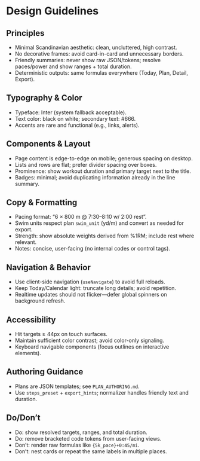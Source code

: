 # Design Guidelines

## Principles
- Minimal Scandinavian aesthetic: clean, uncluttered, high contrast.
- No decorative frames: avoid card-in-card and unnecessary borders.
- Friendly summaries: never show raw JSON/tokens; resolve paces/power and show ranges + total duration.
- Deterministic outputs: same formulas everywhere (Today, Plan, Detail, Export).

## Typography & Color
- Typeface: Inter (system fallback acceptable).
- Text color: black on white; secondary text: #666.
- Accents are rare and functional (e.g., links, alerts).

## Components & Layout
- Page content is edge-to-edge on mobile; generous spacing on desktop.
- Lists and rows are flat; prefer divider spacing over boxes.
- Prominence: show workout duration and primary target next to the title.
- Badges: minimal; avoid duplicating information already in the line summary.

## Copy & Formatting
- Pacing format: “6 × 800 m @ 7:30–8:10 w/ 2:00 rest”.
- Swim units respect plan `swim_unit` (yd/m) and convert as needed for export.
- Strength: show absolute weights derived from %1RM; include rest where relevant.
- Notes: concise, user-facing (no internal codes or control tags).

## Navigation & Behavior
- Use client-side navigation (`useNavigate`) to avoid full reloads.
- Keep Today/Calendar light: truncate long details; avoid repetition.
- Realtime updates should not flicker—defer global spinners on background refresh.

## Accessibility
- Hit targets ≥ 44px on touch surfaces.
- Maintain sufficient color contrast; avoid color-only signaling.
- Keyboard navigable components (focus outlines on interactive elements).

## Authoring Guidance
- Plans are JSON templates; see `PLAN_AUTHORING.md`.
- Use `steps_preset` + `export_hints`; normalizer handles friendly text and duration.

## Do/Don’t
- Do: show resolved targets, ranges, and total duration.
- Do: remove bracketed code tokens from user-facing views.
- Don’t: render raw formulas like `{5k_pace}+0:45/mi`.
- Don’t: nest cards or repeat the same labels in multiple places.

